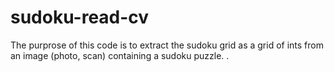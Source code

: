 # sudoku-read-cv

The purprose of this code is to extract the sudoku grid as a grid of ints from an image (photo, scan) containing a sudoku puzzle.
.

